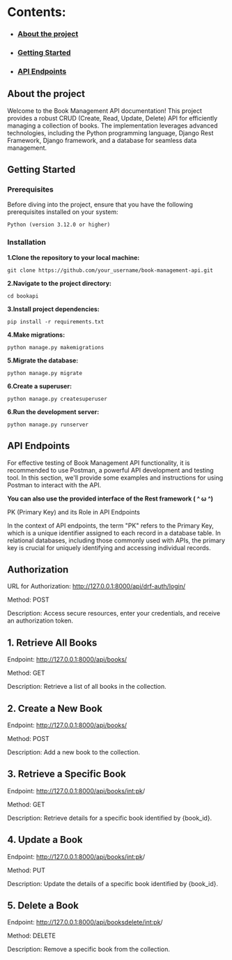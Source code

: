# Contents:

-  ### [About the project](#about)
-  ### [Getting Started](#start)
-  ### [API Endpoints](#api)

## <a name="about">About the project</a>

Welcome to the Book Management API documentation! This project provides a robust CRUD (Create, Read, Update, Delete) API for efficiently managing a collection of books. The implementation leverages advanced technologies, including the Python programming language, Django Rest Framework, Django framework, and a database for seamless data management.



## <a name="start">Getting Started</a>
### Prerequisites
Before diving into the project, ensure that you have the following prerequisites installed on your system:
    
    Python (version 3.12.0 or higher)

### Installation

**1.Clone the repository to your local machine:**


    git clone https://github.com/your_username/book-management-api.git

**2.Navigate to the project directory:**

    cd bookapi

**3.Install project dependencies:**

    pip install -r requirements.txt

**4.Make migrations:**
     
    python manage.py makemigrations  

**5.Migrate the database:**

    python manage.py migrate

**6.Create a superuser:**

    python manage.py createsuperuser

**6.Run the development server:**
    
    python manage.py runserver



## <a name="api">API Endpoints</a>
For effective testing of Book Management API functionality, it is recommended to use Postman, a powerful API development and testing tool. In this section, we'll provide some examples and instructions for using Postman to interact with the API.

**You can also use the provided interface of the Rest framework ( ^ ω ^)**

PK (Primary Key) and its Role in API Endpoints

In the context of API endpoints, the term "PK" refers to the Primary Key, which is a unique identifier assigned to each record in a database table. In relational databases, including those commonly used with APIs, the primary key is crucial for uniquely identifying and accessing individual records.
## Authorization

URL for Authorization:
http://127.0.0.1:8000/api/drf-auth/login/

Method: POST

Description: Access secure resources, enter your credentials, and receive an authorization token.


## 1. Retrieve All Books
Endpoint: http://127.0.0.1:8000/api/books/

Method: GET

Description: Retrieve a list of all books in the collection.


## 2. Create a New Book
Endpoint: http://127.0.0.1:8000/api/books/

Method: POST

Description: Add a new book to the collection.


## 3. Retrieve a Specific Book

Endpoint: http://127.0.0.1:8000/api/books/<int:pk>/

Method: GET

Description: Retrieve details for a specific book identified by {book_id}.


## 4. Update a Book

Endpoint: http://127.0.0.1:8000/api/books/<int:pk>/

Method: PUT

Description: Update the details of a specific book identified by {book_id}.


## 5. Delete a Book

Endpoint: http://127.0.0.1:8000/api/booksdelete/<int:pk>/

Method: DELETE

Description: Remove a specific book from the collection.



